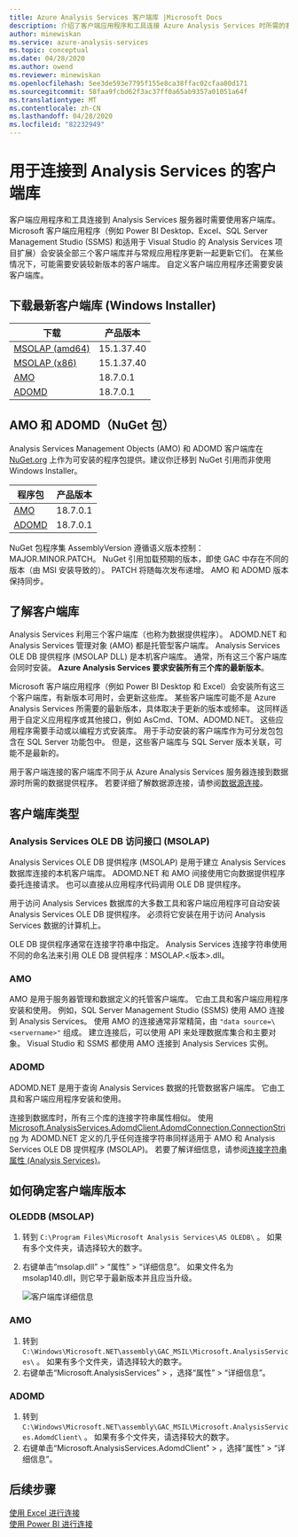 ```yaml
---
title: Azure Analysis Services 客户端库 |Microsoft Docs
description: 介绍了客户端应用程序和工具连接 Azure Analysis Services 时所需的客户端库
author: minewiskan
ms.service: azure-analysis-services
ms.topic: conceptual
ms.date: 04/28/2020
ms.author: owend
ms.reviewer: minewiskan
ms.openlocfilehash: 5ee3de593e7795f155e8ca38ffac02cfaa80d171
ms.sourcegitcommit: 58faa9fcbd62f3ac37ff0a65ab9357a01051a64f
ms.translationtype: MT
ms.contentlocale: zh-CN
ms.lasthandoff: 04/28/2020
ms.locfileid: "82232949"
---
```

# <a name="client-libraries-for-connecting-to-analysis-services"></a>用于连接到 Analysis Services 的客户端库

客户端应用程序和工具连接到 Analysis Services 服务器时需要使用客户端库。 Microsoft 客户端应用程序（例如 Power BI Desktop、Excel、SQL Server Management Studio (SSMS) 和适用于 Visual Studio 的 Analysis Services 项目扩展）会安装全部三个客户端库并与常规应用程序更新一起更新它们。 在某些情况下，可能需要安装较新版本的客户端库。 自定义客户端应用程序还需要安装客户端库。

## <a name="download-the-latest-client-libraries-windows-installer"></a>下载最新客户端库 (Windows Installer)  

|下载  |产品版本  | 
|---------|---------|
|[MSOLAP (amd64)](https://go.microsoft.com/fwlink/?linkid=829576)    |    15.1.37.40    |
|[MSOLAP (x86)](https://go.microsoft.com/fwlink/?linkid=829575)     |     15.1.37.40       |
|[AMO](https://go.microsoft.com/fwlink/?linkid=829578)     |   18.7.0.1    |
|[ADOMD](https://go.microsoft.com/fwlink/?linkid=829577)     |    18.7.0.1     |

## <a name="amo-and-adomd-nuget-packages"></a>AMO 和 ADOMD（NuGet 包）

Analysis Services Management Objects (AMO) 和 ADOMD 客户端库在 [NuGet.org](https://www.nuget.org/) 上作为可安装的程序包提供。建议你迁移到 NuGet 引用而非使用 Windows Installer。 

|程序包  | 产品版本  | 
|---------|---------|
|[AMO](https://www.nuget.org/packages/Microsoft.AnalysisServices.retail.amd64/)    |    18.7.0.1     |
|[ADOMD](https://www.nuget.org/packages/Microsoft.AnalysisServices.AdomdClient.retail.amd64/)     |   18.7.0.1      |

NuGet 包程序集 AssemblyVersion 遵循语义版本控制：MAJOR.MINOR.PATCH。 NuGet 引用加载预期的版本，即使 GAC 中存在不同的版本（由 MSI 安装导致的）。 PATCH 将随每次发布递增。 AMO 和 ADOMD 版本保持同步。

## <a name="understanding-client-libraries"></a>了解客户端库

Analysis Services 利用三个客户端库（也称为数据提供程序）。 ADOMD.NET 和 Analysis Services 管理对象 (AMO) 都是托管型客户端库。 Analysis Services OLE DB 提供程序 (MSOLAP DLL) 是本机客户端库。 通常，所有这三个客户端库会同时安装。 **Azure Analysis Services 要求安装所有三个库的最新版本**。 

Microsoft 客户端应用程序（例如 Power BI Desktop 和 Excel）会安装所有这三个客户端库，有新版本可用时，会更新这些库。 某些客户端库可能不是 Azure Analysis Services 所需要的最新版本，具体取决于更新的版本或频率。 这同样适用于自定义应用程序或其他接口，例如 AsCmd、TOM、ADOMD.NET。 这些应用程序需要手动或以编程方式安装库。 用于手动安装的客户端库作为可分发包包含在 SQL Server 功能包中。 但是，这些客户端库与 SQL Server 版本关联，可能不是最新的。  

用于客户端连接的客户端库不同于从 Azure Analysis Services 服务器连接到数据源时所需的数据提供程序。 若要详细了解数据源连接，请参阅[数据源连接](analysis-services-datasource.md)。

## <a name="client-library-types"></a>客户端库类型

### <a name="analysis-services-ole-db-provider-msolap"></a>Analysis Services OLE DB 访问接口 (MSOLAP) 

 Analysis Services OLE DB 提供程序 (MSOLAP) 是用于建立 Analysis Services 数据库连接的本机客户端库。 ADOMD.NET 和 AMO 间接使用它向数据提供程序委托连接请求。 也可以直接从应用程序代码调用 OLE DB 提供程序。  
  
 用于访问 Analysis Services 数据库的大多数工具和客户端应用程序可自动安装 Analysis Services OLE DB 提供程序。 必须将它安装在用于访问 Analysis Services 数据的计算机上。  
  
 OLE DB 提供程序通常在连接字符串中指定。 Analysis Services 连接字符串使用不同的命名法来引用 OLE DB 提供程序：MSOLAP.\<版本>.dll。

### <a name="amo"></a>AMO  

 AMO 是用于服务器管理和数据定义的托管客户端库。 它由工具和客户端应用程序安装和使用。 例如，SQL Server Management Studio (SSMS) 使用 AMO 连接到 Analysis Services。 使用 AMO 的连接通常非常精简，由 `"data source=\<servername>"` 组成。 建立连接后，可以使用 API 来处理数据库集合和主要对象。 Visual Studio 和 SSMS 都使用 AMO 连接到 Analysis Services 实例。  

  
### <a name="adomd"></a>ADOMD

 ADOMD.NET 是用于查询 Analysis Services 数据的托管数据客户端库。 它由工具和客户端应用程序安装和使用。 
  
 连接到数据库时，所有三个库的连接字符串属性相似。 使用 [Microsoft.AnalysisServices.AdomdClient.AdomdConnection.ConnectionString](/dotnet/api/microsoft.analysisservices.adomdclient.adomdconnection.connectionstring#Microsoft_AnalysisServices_AdomdClient_AdomdConnection_ConnectionString) 为 ADOMD.NET 定义的几乎任何连接字符串同样适用于 AMO 和 Analysis Services OLE DB 提供程序 (MSOLAP)。 若要了解详细信息，请参阅[连接字符串属性 &#40;Analysis Services&#41;](https://docs.microsoft.com/analysis-services/instances/connection-string-properties-analysis-services)。  

  
##  <a name="how-to-determine-client-library-version"></a><a name="bkmk_LibUpdate"></a>如何确定客户端库版本   
  
### <a name="oleddb-msolap"></a>OLEDDB (MSOLAP)  
  
1.  转到  `C:\Program Files\Microsoft Analysis Services\AS OLEDB\` 。 如果有多个文件夹，请选择较大的数字。
  
2.  右键单击“msolap.dll” > “属性” > “详细信息”。    如果文件名为 msolap140.dll，则它早于最新版本并且应当升级。
    
    ![客户端库详细信息](media/analysis-services-data-providers/aas-msolap-details.png)
    
  
### <a name="amo"></a>AMO

1. 转到  `C:\Windows\Microsoft.NET\assembly\GAC_MSIL\Microsoft.AnalysisServices\` 。 如果有多个文件夹，请选择较大的数字。
2. 右键单击“Microsoft.AnalysisServices” > ，选择“属性” > “详细信息”。     

### <a name="adomd"></a>ADOMD

1. 转到  `C:\Windows\Microsoft.NET\assembly\GAC_MSIL\Microsoft.AnalysisServices.AdomdClient\` 。 如果有多个文件夹，请选择较大的数字。
2. 右键单击“Microsoft.AnalysisServices.AdomdClient” > ，选择“属性” > “详细信息”。     


## <a name="next-steps"></a>后续步骤
[使用 Excel 进行连接](analysis-services-connect-excel.md)    
[使用 Power BI 进行连接](analysis-services-connect-pbi.md)
